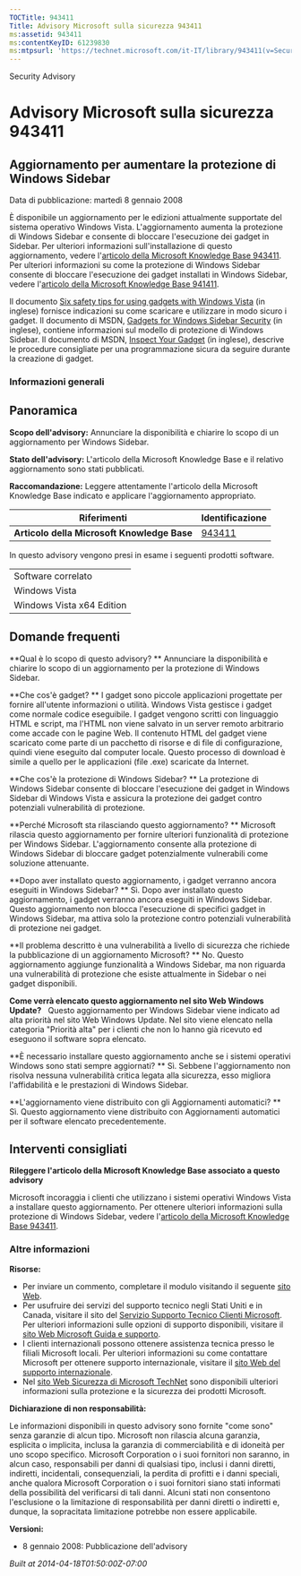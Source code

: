 ```yaml
---
TOCTitle: 943411
Title: Advisory Microsoft sulla sicurezza 943411
ms:assetid: 943411
ms:contentKeyID: 61239830
ms:mtpsurl: 'https://technet.microsoft.com/it-IT/library/943411(v=Security.10)'
---
```


Security Advisory

Advisory Microsoft sulla sicurezza 943411
=========================================

Aggiornamento per aumentare la protezione di Windows Sidebar
------------------------------------------------------------

Data di pubblicazione: martedì 8 gennaio 2008

È disponibile un aggiornamento per le edizioni attualmente supportate del sistema operativo Windows Vista. L'aggiornamento aumenta la protezione di Windows Sidebar e consente di bloccare l'esecuzione dei gadget in Sidebar. Per ulteriori informazioni sull'installazione di questo aggiornamento, vedere l'[articolo della Microsoft Knowledge Base 943411](http://support.microsoft.com/kb/943411). Per ulteriori informazioni su come la protezione di Windows Sidebar consente di bloccare l'esecuzione dei gadget installati in Windows Sidebar, vedere l'[articolo della Microsoft Knowledge Base 941411](http://support.microsoft.com/kb/941411).

Il documento [Six safety tips for using gadgets with Windows Vista](http://www.microsoft.com/protect/yourself/downloads/gadgets.mspx) (in inglese) fornisce indicazioni su come scaricare e utilizzare in modo sicuro i gadget. Il documento di MSDN, [Gadgets for Windows Sidebar Security](http://msdn2.microsoft.com/library/bb508510.aspx) (in inglese), contiene informazioni sul modello di protezione di Windows Sidebar. Il documento di MSDN, [Inspect Your Gadget](http://msdn2.microsoft.com/library/bb498012.aspx) (in inglese), descrive le procedure consigliate per una programmazione sicura da seguire durante la creazione di gadget.

### Informazioni generali

Panoramica
----------

<span></span>
**Scopo dell'advisory:** Annunciare la disponibilità e chiarire lo scopo di un aggiornamento per Windows Sidebar.

**Stato dell'advisory:** L'articolo della Microsoft Knowledge Base e il relativo aggiornamento sono stati pubblicati.

**Raccomandazione:** Leggere attentamente l'articolo della Microsoft Knowledge Base indicato e applicare l'aggiornamento appropriato.

| Riferimenti                                 | Identificazione                                  |
|---------------------------------------------|--------------------------------------------------|
| **Articolo della Microsoft Knowledge Base** | [943411](http://support.microsoft.com/kb/943411) |

In questo advisory vengono presi in esame i seguenti prodotti software.

|                           |
|---------------------------|
| Software correlato        |
| Windows Vista             |
| Windows Vista x64 Edition |

Domande frequenti
-----------------

<span></span>
**Qual è lo scopo di questo advisory? **
Annunciare la disponibilità e chiarire lo scopo di un aggiornamento per la protezione di Windows Sidebar.

**Che cos'è gadget? **
I gadget sono piccole applicazioni progettate per fornire all'utente informazioni o utilità. Windows Vista gestisce i gadget come normale codice eseguibile. I gadget vengono scritti con linguaggio HTML e script, ma l'HTML non viene salvato in un server remoto arbitrario come accade con le pagine Web. Il contenuto HTML del gadget viene scaricato come parte di un pacchetto di risorse e di file di configurazione, quindi viene eseguito dal computer locale. Questo processo di download è simile a quello per le applicazioni (file .exe) scaricate da Internet.

**Che cos'è la protezione di Windows Sidebar? **
La protezione di Windows Sidebar consente di bloccare l'esecuzione dei gadget in Windows Sidebar di Windows Vista e assicura la protezione dei gadget contro potenziali vulnerabilità di protezione.

**Perché Microsoft sta rilasciando questo aggiornamento? **
Microsoft rilascia questo aggiornamento per fornire ulteriori funzionalità di protezione per Windows Sidebar. L'aggiornamento consente alla protezione di Windows Sidebar di bloccare gadget potenzialmente vulnerabili come soluzione attenuante.

**Dopo aver installato questo aggiornamento, i gadget verranno ancora eseguiti in Windows Sidebar? **
Sì. Dopo aver installato questo aggiornamento, i gadget verranno ancora eseguiti in Windows Sidebar. Questo aggiornamento non blocca l'esecuzione di specifici gadget in Windows Sidebar, ma attiva solo la protezione contro potenziali vulnerabilità di protezione nei gadget.

**Il problema descritto è una vulnerabilità a livello di sicurezza che richiede la pubblicazione di un aggiornamento Microsoft? **
No. Questo aggiornamento aggiunge funzionalità a Windows Sidebar, ma non riguarda una vulnerabilità di protezione che esiste attualmente in Sidebar o nei gadget disponibili.

**Come verrà elencato questo aggiornamento nel sito Web Windows Update?**  
Questo aggiornamento per Windows Sidebar viene indicato ad alta priorità nel sito Web Windows Update. Nel sito viene elencato nella categoria "Priorità alta" per i clienti che non lo hanno già ricevuto ed eseguono il software sopra elencato.

**È necessario installare questo aggiornamento anche se i sistemi operativi Windows sono stati sempre aggiornati? **
Sì. Sebbene l'aggiornamento non risolva nessuna vulnerabilità critica legata alla sicurezza, esso migliora l'affidabilità e le prestazioni di Windows Sidebar.

**L'aggiornamento viene distribuito con gli Aggiornamenti automatici? **
Sì. Questo aggiornamento viene distribuito con Aggiornamenti automatici per il software elencato precedentemente.

Interventi consigliati
----------------------

<span></span>
**Rileggere l'articolo della Microsoft Knowledge Base associato a questo advisory**

Microsoft incoraggia i clienti che utilizzano i sistemi operativi Windows Vista a installare questo aggiornamento. Per ottenere ulteriori informazioni sulla protezione di Windows Sidebar, vedere l'[articolo della Microsoft Knowledge Base 943411](http://support.microsoft.com/kb/943411).

### Altre informazioni

**Risorse:**

-   Per inviare un commento, completare il modulo visitando il seguente [sito Web](https://support.microsoft.com/common/survey.aspx?scid=sw;en;1257&amp;showpage=1&amp;ws=technet&amp;sd=tech).
-   Per usufruire dei servizi del supporto tecnico negli Stati Uniti e in Canada, visitare il sito del [Servizio Supporto Tecnico Clienti Microsoft](http://go.microsoft.com/fwlink/?linkid=21131). Per ulteriori informazioni sulle opzioni di supporto disponibili, visitare il [sito Web Microsoft Guida e supporto](http://support.microsoft.com/).
-   I clienti internazionali possono ottenere assistenza tecnica presso le filiali Microsoft locali. Per ulteriori informazioni su come contattare Microsoft per ottenere supporto internazionale, visitare il [sito Web del supporto internazionale](http://go.microsoft.com/fwlink/?linkid=21155).
-   Nel [sito Web Sicurezza di Microsoft TechNet](http://www.microsoft.com/italy/technet/security/default.mspx) sono disponibili ulteriori informazioni sulla protezione e la sicurezza dei prodotti Microsoft.

**Dichiarazione di non responsabilità:**

Le informazioni disponibili in questo advisory sono fornite "come sono" senza garanzie di alcun tipo. Microsoft non rilascia alcuna garanzia, esplicita o implicita, inclusa la garanzia di commerciabilità e di idoneità per uno scopo specifico. Microsoft Corporation o i suoi fornitori non saranno, in alcun caso, responsabili per danni di qualsiasi tipo, inclusi i danni diretti, indiretti, incidentali, consequenziali, la perdita di profitti e i danni speciali, anche qualora Microsoft Corporation o i suoi fornitori siano stati informati della possibilità del verificarsi di tali danni. Alcuni stati non consentono l'esclusione o la limitazione di responsabilità per danni diretti o indiretti e, dunque, la sopracitata limitazione potrebbe non essere applicabile.

**Versioni:**

-   8 gennaio 2008: Pubblicazione dell'advisory

*Built at 2014-04-18T01:50:00Z-07:00*
